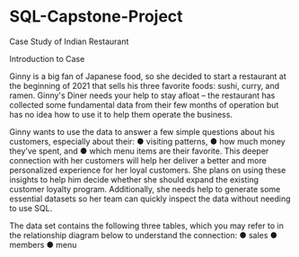 # SQL-Capstone-Project
Case Study of Indian Restaurant

Introduction to Case

Ginny is a big fan of Japanese food, so she decided to start a restaurant at the beginning of 2021 that sells his three favorite
foods: sushi, curry, and ramen.
 Ginny's Diner needs your help to stay afloat – the restaurant has collected some fundamental data from their few months of
operation but has no idea how to use it to help them operate the business.

Ginny wants to use the data to answer a few simple questions about his customers, especially about their:
● visiting patterns,
● how much money they’ve spent, and
● which menu items are their favorite.
This deeper connection with her customers will help her deliver a better and more personalized experience for her loyal
customers.
She plans on using these insights to help him decide whether she should expand the existing customer loyalty program.
Additionally, she needs help to generate some essential datasets so her team can quickly inspect the data without needing to
use SQL.

The data set contains the following three tables, which you may refer to in the relationship diagram below to understand the
connection:
● sales
● members
● menu
